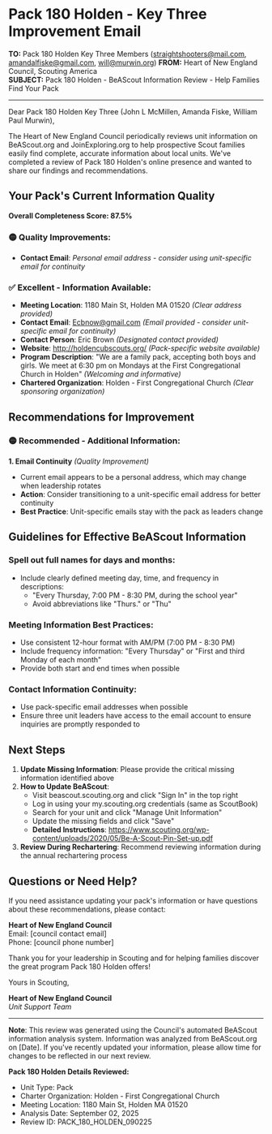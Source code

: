 # Pack 180 Holden - Key Three Improvement Email

**TO:** Pack 180 Holden Key Three Members (straightshooters@mail.com, amandalfiske@gmail.com, will@murwin.org)
**FROM:** Heart of New England Council, Scouting America  
**SUBJECT:** Pack 180 Holden - BeAScout Information Review - Help Families Find Your Pack  

---

Dear Pack 180 Holden Key Three (John L McMillen, Amanda  Fiske, William Paul Murwin),

The Heart of New England Council periodically reviews unit information on BeAScout.org and JoinExploring.org to help prospective Scout families easily find complete, accurate information about local units. We've completed a review of Pack 180 Holden's online presence and wanted to share our findings and recommendations.

## Your Pack's Current Information Quality

**Overall Completeness Score: 87.5%**


### 🟡 **Quality Improvements:**
- **Contact Email**: *Personal email address - consider using unit-specific email for continuity*

### ✅ **Excellent - Information Available:**
- **Meeting Location**: 1180 Main St, Holden MA 01520 *(Clear address provided)*
- **Contact Email**: Ecbnow@gmail.com *(Email provided - consider unit-specific email for continuity)*
- **Contact Person**: Eric Brown *(Designated contact provided)*
- **Website**: http://holdencubscouts.org/ *(Pack-specific website available)*
- **Program Description**: "We are a family pack, accepting both boys and girls. We meet at 6:30 pm on
  Mondays at the First Congregational Church in Holden" *(Welcoming and informative)*
- **Chartered Organization**: Holden - First Congregational Church *(Clear sponsoring organization)*

## Recommendations for Improvement

### 🟡 **Recommended - Additional Information:**

**1. Email Continuity** *(Quality Improvement)*
- Current email appears to be a personal address, which may change when leadership rotates
- **Action**: Consider transitioning to a unit-specific email address for better continuity
- **Best Practice**: Unit-specific emails stay with the pack as leaders change


## Guidelines for Effective BeAScout Information

### **Spell out full names for days and months:**
- Include clearly defined meeting day, time, and frequency in descriptions:
  - "Every Thursday, 7:00 PM - 8:30 PM, during the school year"
  - Avoid abbreviations like "Thurs." or "Thu"

### **Meeting Information Best Practices:**
- Use consistent 12-hour format with AM/PM (7:00 PM - 8:30 PM)
- Include frequency information: "Every Thursday" or "First and third Monday of each month"
- Provide both start and end times when possible

### **Contact Information Continuity:**
- Use pack-specific email addresses when possible
- Ensure three unit leaders have access to the email account to ensure inquiries are promptly responded to

## Next Steps

1. **Update Missing Information**: Please provide the critical missing information identified above
2. **How to Update BeAScout**: 
   - Visit beascout.scouting.org and click "Sign In" in the top right
   - Log in using your my.scouting.org credentials (same as ScoutBook)
   - Search for your unit and click "Manage Unit Information"
   - Update the missing fields and click "Save"
   - **Detailed Instructions**: https://www.scouting.org/wp-content/uploads/2020/05/Be-A-Scout-Pin-Set-up.pdf
3. **Review During Rechartering**: Recommend reviewing information during the annual rechartering process

## Questions or Need Help?

If you need assistance updating your pack's information or have questions about these recommendations, please contact:

**Heart of New England Council**  
Email: [council contact email]  
Phone: [council phone number]

Thank you for your leadership in Scouting and for helping families discover the great program Pack 180 Holden offers!

Yours in Scouting,

**Heart of New England Council**  
*Unit Support Team*

---

**Note**: This review was generated using the Council's automated BeAScout information analysis system. Information was analyzed from BeAScout.org on [Date]. If you've recently updated your information, please allow time for changes to be reflected in our next review.

**Pack 180 Holden Details Reviewed:**
- Unit Type: Pack
- Charter Organization: Holden - First Congregational Church  
- Meeting Location: 1180 Main St, Holden MA 01520
- Analysis Date: September 02, 2025
- Review ID: PACK_180_HOLDEN_090225